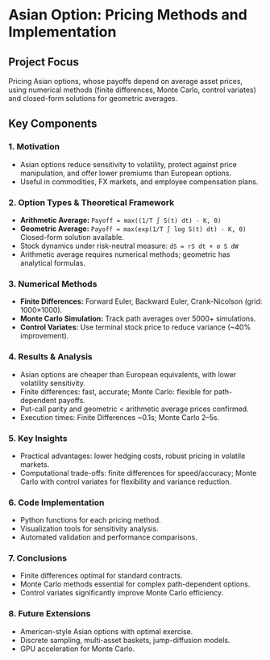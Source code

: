 # Asian Option: Pricing Methods and Implementation

## Project Focus
Pricing Asian options, whose payoffs depend on average asset prices, using numerical methods (finite differences, Monte Carlo, control variates) and closed-form solutions for geometric averages.

## Key Components

### 1. Motivation
- Asian options reduce sensitivity to volatility, protect against price manipulation, and offer lower premiums than European options.
- Useful in commodities, FX markets, and employee compensation plans.

### 2. Option Types & Theoretical Framework
- **Arithmetic Average:** `Payoff = max((1/T ∫ S(t) dt) - K, 0)`
- **Geometric Average:** `Payoff = max(exp(1/T ∫ log S(t) dt) - K, 0)`  
  Closed-form solution available.
- Stock dynamics under risk-neutral measure: `dS = rS dt + σ S dW`
- Arithmetic average requires numerical methods; geometric has analytical formulas.

### 3. Numerical Methods
- **Finite Differences:** Forward Euler, Backward Euler, Crank-Nicolson (grid: 1000×1000).
- **Monte Carlo Simulation:** Track path averages over 5000+ simulations.
- **Control Variates:** Use terminal stock price to reduce variance (~40% improvement).

### 4. Results & Analysis
- Asian options are cheaper than European equivalents, with lower volatility sensitivity.
- Finite differences: fast, accurate; Monte Carlo: flexible for path-dependent payoffs.
- Put-call parity and geometric < arithmetic average prices confirmed.
- Execution times: Finite Differences ~0.1s; Monte Carlo 2–5s.

### 5. Key Insights
- Practical advantages: lower hedging costs, robust pricing in volatile markets.
- Computational trade-offs: finite differences for speed/accuracy; Monte Carlo with control variates for flexibility and variance reduction.

### 6. Code Implementation
- Python functions for each pricing method.
- Visualization tools for sensitivity analysis.
- Automated validation and performance comparisons.

### 7. Conclusions
- Finite differences optimal for standard contracts.
- Monte Carlo methods essential for complex path-dependent options.
- Control variates significantly improve Monte Carlo efficiency.

### 8. Future Extensions
- American-style Asian options with optimal exercise.
- Discrete sampling, multi-asset baskets, jump-diffusion models.
- GPU acceleration for Monte Carlo.
